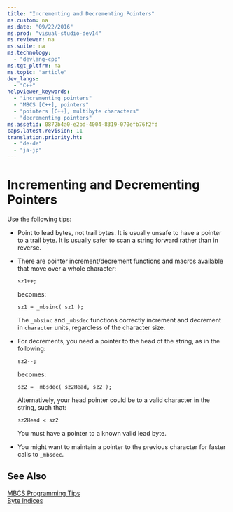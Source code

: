 ```yaml
---
title: "Incrementing and Decrementing Pointers"
ms.custom: na
ms.date: "09/22/2016"
ms.prod: "visual-studio-dev14"
ms.reviewer: na
ms.suite: na
ms.technology: 
  - "devlang-cpp"
ms.tgt_pltfrm: na
ms.topic: "article"
dev_langs: 
  - "C++"
helpviewer_keywords: 
  - "incrementing pointers"
  - "MBCS [C++], pointers"
  - "pointers [C++], multibyte characters"
  - "decrementing pointers"
ms.assetid: 0872b4a0-e2bd-4004-8319-070efb76f2fd
caps.latest.revision: 11
translation.priority.ht: 
  - "de-de"
  - "ja-jp"
---
```

# Incrementing and Decrementing Pointers
Use the following tips:  
  
-   Point to lead bytes, not trail bytes. It is usually unsafe to have a pointer to a trail byte. It is usually safer to scan a string forward rather than in reverse.  
  
-   There are pointer increment/decrement functions and macros available that move over a whole character:  
  
    ```  
    sz1++;  
    ```  
  
     becomes:  
  
    ```  
    sz1 = _mbsinc( sz1 );  
    ```  
  
     The `_mbsinc` and `_mbsdec` functions correctly increment and decrement in `character` units, regardless of the character size.  
  
-   For decrements, you need a pointer to the head of the string, as in the following:  
  
    ```  
    sz2--;  
    ```  
  
     becomes:  
  
    ```  
    sz2 = _mbsdec( sz2Head, sz2 );  
    ```  
  
     Alternatively, your head pointer could be to a valid character in the string, such that:  
  
    ```  
    sz2Head < sz2  
    ```  
  
     You must have a pointer to a known valid lead byte.  
  
-   You might want to maintain a pointer to the previous character for faster calls to `_mbsdec`.  
  
## See Also  
 [MBCS Programming Tips](../VS_csharp/mbcs-programming-tips.md)   
 [Byte Indices](../VS_csharp/byte-indices.md)